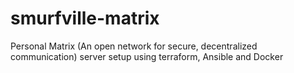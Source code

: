 # smurfville-matrix
Personal Matrix (An open network for secure, decentralized communication) server setup using terraform, Ansible and Docker
